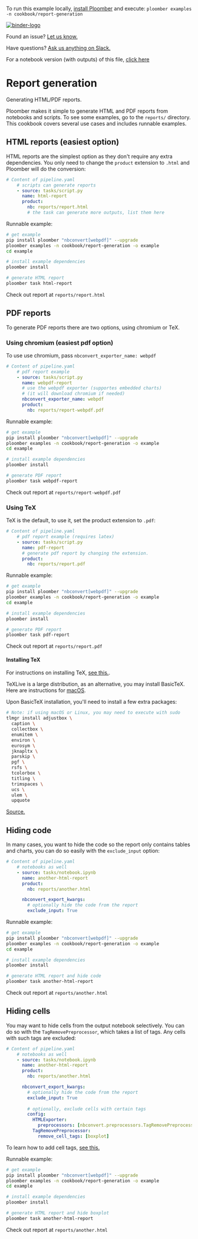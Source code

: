 <!-- start header -->
To run this example locally, [install Ploomber](https://docs.ploomber.io/en/latest/get-started/quick-start.html) and execute: `ploomber examples -n cookbook/report-generation`

[![binder-logo](https://raw.githubusercontent.com/ploomber/projects/master/_static/open-in-jupyterlab.svg)](https://binder.ploomber.io/v2/gh/ploomber/binder-env/main?urlpath=git-pull%3Frepo%3Dhttps%253A%252F%252Fgithub.com%252Fploomber%252Fprojects%26urlpath%3Dlab%252Ftree%252Fprojects%252Fcookbook/report-generation%252FREADME.ipynb%26branch%3Dmaster)

Found an issue? [Let us know.](https://github.com/ploomber/projects/issues/new?title=cookbook/report-generation%20issue)

Have questions? [Ask us anything on Slack.](https://ploomber.io/community/)

For a notebook version (with outputs) of this file, [click here](https://github.com/ploomber/projects/blob/master/cookbook/report-generation/README.ipynb)
<!-- end header -->



# Report generation

<!-- start description -->
Generating HTML/PDF reports.
<!-- end description -->

Ploomber makes it simple to generate HTML and PDF reports from notebooks and scripts. To see some examples, go to the `reports/` directory. This cookbook covers several use cases and includes runnable examples.

## HTML reports (easiest option)

HTML reports are the simplest option as they don't require any extra dependencies. You only need to change the `product` extension to `.html` and Ploomber will do the conversion:

<!-- #md -->
```yaml
# Content of pipeline.yaml
    # scripts can generate reports
    - source: tasks/script.py
      name: html-report
      product:
        nb: reports/report.html
        # the task can generate more outputs, list them here
```
<!-- #endmd -->

Runnable example:

<!-- #md -->
```sh
# get example
pip install ploomber "nbconvert[webpdf]" --upgrade
ploomber examples -n cookbook/report-generation -o example
cd example

# install example dependencies
ploomber install

# generate HTML report
ploomber task html-report
```
<!-- #endmd -->

Check out report at `reports/report.html`

## PDF reports

To generate PDF reports there are two options, using chromium or TeX.

### Using chromium (easiest pdf option)

To use use chromium, pass `nbconvert_exporter_name: webpdf`

<!-- #md -->
```yaml
# Content of pipeline.yaml
    # pdf report example
    - source: tasks/script.py
      name: webpdf-report
      # use the webpdf exporter (supportes embedded charts)
      # (it will download chromium if needed)
      nbconvert_exporter_name: webpdf
      product:
        nb: reports/report-webpdf.pdf
```
<!-- #endmd -->

Runnable example:

<!-- #md -->
```sh
# get example
pip install ploomber "nbconvert[webpdf]" --upgrade
ploomber examples -n cookbook/report-generation -o example
cd example

# install example dependencies
ploomber install

# generate PDF report
ploomber task webpdf-report
```
<!-- #endmd -->

Check out report at `reports/report-webpdf.pdf`

### Using TeX

TeX is the default, to use it, set the product extension to `.pdf`:

<!-- #md -->
```yaml
# Content of pipeline.yaml
    # pdf report example (requires latex)
    - source: tasks/script.py
      name: pdf-report
      # generate pdf report by changing the extension.
      product:
        nb: reports/report.pdf
```
<!-- #endmd -->

Runnable example:

<!-- #md -->
```sh
# get example
pip install ploomber "nbconvert[webpdf]" --upgrade
ploomber examples -n cookbook/report-generation -o example
cd example

# install example dependencies
ploomber install

# generate PDF report
ploomber task pdf-report
```
<!-- #endmd -->

Check out report at `reports/report.pdf`

#### Installing TeX

For instructions on installing TeX, [see this.](https://www.tug.org/texlive/).

TeXLive is a large distribution, as an alternative, you may install BasicTeX. Here are instructions for [macOS](https://www.tug.org/mactex/morepackages.html).

Upon BasicTeX installation, you'll need to install a few extra packages:

<!-- #md -->
```sh
# Note: if using macOS or Linux, you may need to execute with sudo
tlmgr install adjustbox \
  caption \
  collectbox \
  enumitem \
  environ \
  eurosym \
  jknapltx \
  parskip \
  pgf \
  rsfs \
  tcolorbox \
  titling \
  trimspaces \
  ucs \
  ulem \
  upquote 
```
<!-- #endmd -->

[Source.](https://github.com/jupyter/nbconvert/issues/1328)

## Hiding code

In many cases, you want to hide the code so the report only contains tables and charts, you can do so easily with the `exclude_input` option:

<!-- #md -->
```yaml
# Content of pipeline.yaml
    # notebooks as well
    - source: tasks/notebook.ipynb
      name: another-html-report
      product:
        nb: reports/another.html

      nbconvert_export_kwargs:
        # optionally hide the code from the report
        exclude_input: True
```
<!-- #endmd -->

Runnable example:

<!-- #md -->
```sh
# get example
pip install ploomber "nbconvert[webpdf]" --upgrade
ploomber examples -n cookbook/report-generation -o example
cd example

# install example dependencies
ploomber install

# generate HTML report and hide code
ploomber task another-html-report
```
<!-- #endmd -->

Check out report at `reports/another.html`

## Hiding cells

You may want to hide cells from the output notebook selectively. You can do so with the `TagRemovePreprocessor`, which takes a list of tags. Any cells with such tags are excluded:

<!-- #md -->
```yaml
# Content of pipeline.yaml
    # notebooks as well
    - source: tasks/notebook.ipynb
      name: another-html-report
      product:
        nb: reports/another.html

      nbconvert_export_kwargs:
        # optionally hide the code from the report
        exclude_input: True
      
        # optionally, exclude cells with certain tags
        config:
          HTMLExporter:
            preprocessors: [nbconvert.preprocessors.TagRemovePreprocessor]
          TagRemovePreprocessor:
            remove_cell_tags: [boxplot]
```
<!-- #endmd -->

To learn how to add cell tags, [see this.](https://ploomber.io/s/tags)

Runnable example:

<!-- #md -->
```sh
# get example
pip install ploomber "nbconvert[webpdf]" --upgrade
ploomber examples -n cookbook/report-generation -o example
cd example

# install example dependencies
ploomber install

# generate HTML report and hide boxplot
ploomber task another-html-report
```
<!-- #endmd -->

Check out report at `reports/another.html`

